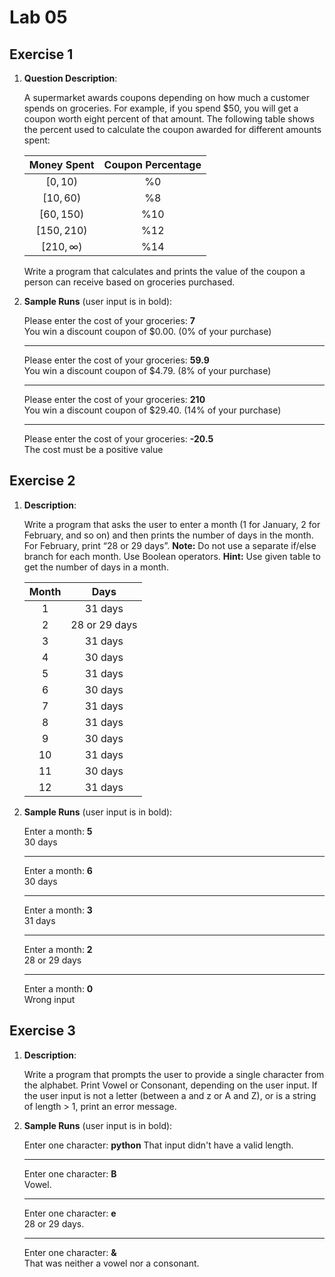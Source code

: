 # Lab 05

## Exercise 1

1. **Question Description**:

    A supermarket awards coupons depending on how much a customer spends on groceries. For example, if you spend $50, you will get a coupon worth eight percent of that amount. The following table shows the percent used to calculate the coupon awarded for different amounts spent:

    | Money Spent | Coupon Percentage |
    |:-----------:|:-----------------:|
    | $[0, 10)$ | %0 |
    | $[10, 60)$ | %8 |
    | $[60, 150)$ | %10 |
    | $[150, 210)$ | %12 |
    | $[210, \infty)$ | %14 |

    Write a program that calculates and prints the value of the coupon a person can receive based on groceries purchased.

2. **Sample Runs** (user input is in bold):

    Please enter the cost of your groceries: **7**<br>
    You win a discount coupon of $0.00. (0% of your purchase)

    ---
    Please enter the cost of your groceries: **59.9**<br>
    You win a discount coupon of $4.79. (8% of your purchase)

    ---
    Please enter the cost of your groceries: **210**<br>
    You win a discount coupon of $29.40. (14% of your purchase)

    ---
    Please enter the cost of your groceries: **-20.5**<br>
    The cost must be a positive value

## Exercise 2

1. **Description**:

    Write a program that asks the user to enter a month (1 for January, 2 for February, and so on) and then prints the number of days in the month. For February, print “28 or 29 days”.
    **Note:** Do not use a separate if/else branch for each month. Use Boolean operators.
    **Hint:** Use given table to get the number of days in a month.

    | Month | Days |
    |:-----:|:----:|
    | 1 | 31 days |
    | 2 | 28 or 29 days |
    | 3 | 31 days |
    | 4 | 30 days |
    | 5 | 31 days |
    | 6 | 30 days |
    | 7 | 31 days |
    | 8 | 31 days |
    | 9 | 30 days |
    | 10 | 31 days |
    | 11 | 30 days |
    | 12 | 31 days |

2. **Sample Runs** (user input is in bold):

    Enter a month: **5**<br>
    30 days

    ---
    Enter a month: **6**<br>
    30 days

    ---
    Enter a month: **3**<br>
    31 days

    ---
    Enter a month: **2**<br>
    28 or 29 days

    ---
    Enter a month: **0**<br>
    Wrong input

## Exercise 3

1. **Description**:

    Write a program that prompts the user to provide a single character from the alphabet.
    Print Vowel or Consonant, depending on the user input. If the user input is not a letter (between a and z or A and Z), or is a string of length > 1, print an error message.

2. **Sample Runs** (user input is in bold):

    Enter one character: **python**
    That input didn't have a valid length.

    ---
    Enter one character: **B**<br>
    Vowel.

    ---
    Enter one character: **e**<br>
    28 or 29 days.

    ---
    Enter one character: **&**<br>
    That was neither a vowel nor a consonant.
